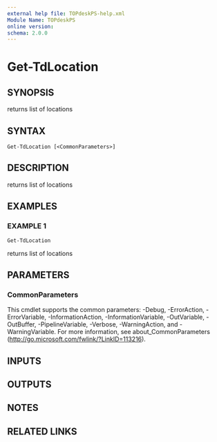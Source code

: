 ```yaml
---
external help file: TOPdeskPS-help.xml
Module Name: TOPdeskPS
online version:
schema: 2.0.0
---
```


# Get-TdLocation

## SYNOPSIS
returns list of locations

## SYNTAX

```
Get-TdLocation [<CommonParameters>]
```

## DESCRIPTION
returns list of locations

## EXAMPLES

### EXAMPLE 1
```
Get-TdLocation
```

returns list of locations

## PARAMETERS

### CommonParameters
This cmdlet supports the common parameters: -Debug, -ErrorAction, -ErrorVariable, -InformationAction, -InformationVariable, -OutVariable, -OutBuffer, -PipelineVariable, -Verbose, -WarningAction, and -WarningVariable.
For more information, see about_CommonParameters (http://go.microsoft.com/fwlink/?LinkID=113216).

## INPUTS

## OUTPUTS

## NOTES

## RELATED LINKS
